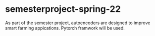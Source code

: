 # semesterproject-spring-22
As part of the semester project, autoencoders are designed to improve smart farming appications. Pytorch framwork will be used.
